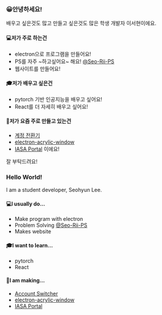 ### 😀안녕하세요!
배우고 싶은것도 많고 만들고 싶은것도 많은 학생 개발자 이서현이에요.
#### 💻저가 주로 하는건
 * electron으로 프로그램을 만들어요!
 * PS를 자주 ~하고싶어요~ 해요! [@Seo-Rii-PS](https://github.com/orgs/Seo-Rii-PS/)
 * 웹사이트를 만들어요!
#### 🎓저가 배우고 싶은건
 * pytorch 기반 인공지능을 배우고 싶어요!
 * React를 더 자세히 배우고 싶어요!
#### 🔧저가 요즘 주로 만들고 있는건
 *  [계정 전환기](https://github.com/Seo-Rii/switchAccounts)
 *  [electron-acrylic-window](https://github.com/Seo-Rii/electron-acrylic-window)
 *  [IASA Portal](https://github.com/IASA-Null/IASA-Frontend) 이에요!  
   
 잘 부탁드려요!
 
 ### Hello World!
I am a student developer, Seohyun Lee.
#### 💻I usually do...
 * Make program with electron
 * Problem Solving [@Seo-Rii-PS](https://github.com/orgs/Seo-Rii-PS/)
 * Makes website
#### 🎓I want to learn...
 * pytorch
 * React
#### 🔧I am making...
 *  [Account Switcher](https://github.com/Seo-Rii/switchAccounts)
 *  [electron-acrylic-window](https://github.com/Seo-Rii/electron-acrylic-window)
 *  [IASA Portal](https://github.com/IASA-Null/IASA-Frontend)
 
